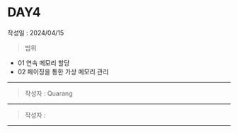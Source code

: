 # DAY4
작성일 : 2024/04/15

> 범위
- 01 연속 메모리 할당
- 02 페이징을 통한 가상 메모리 관리

---
> 작성자 : Quarang
---
> 작성자 :
---